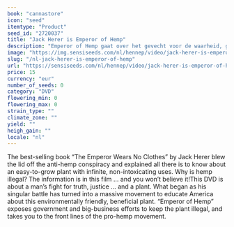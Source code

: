 ```yaml
---
book: "cannastore"
icon: "seed"
itemtype: "Product"
seed_id: "2720037"
title: "Jack Herer is Emperor of Hemp"
description: "Emperor of Hemp gaat over het gevecht voor de waarheid, gerechtigheid en een plant. De poging Amerika te onderwijzen over hennep. Bestel jouw DVD hier."
image: "https://img.sensiseeds.com/nl/hennep/video/jack-herer-is-emperor-of-hemp-image.png"
slug: "/nl-jack-herer-is-emperor-of-hemp"
url: "https://sensiseeds.com/nl/hennep/video/jack-herer-is-emperor-of-hemp?a_aid=cannastore"
price: 15
currency: "eur"
number_of_seeds: 0
category: "DVD"
flowering_min: 0
flowering_max: 0
strain_type: ""
climate_zone: ""
yield: ""
heigh_gain: ""
locale: "nl"
---
```

The best-selling book “The Emperor Wears No Clothes” by Jack Herer blew the lid off the anti-hemp conspiracy and explained all there is to know about an easy-to-grow plant with infinite, non-intoxicating uses. Why is hemp illegal? The information is in this film … and you won’t believe it!This DVD is about a man’s fight for truth, justice … and a plant. What began as his singular battle has turned into a massive movement to educate America about this environmentally friendly, beneficial plant. “Emperor of Hemp” exposes government and big-business efforts to keep the plant illegal, and takes you to the front lines of the pro-hemp movement.
